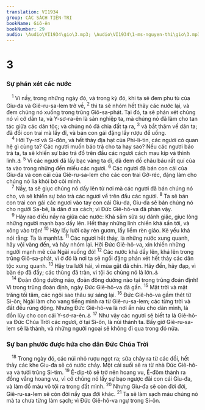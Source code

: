 ```yaml
---
translation: VI1934
group: CÁC SÁCH TIÊN-TRI
bookName: Giô-ên 
bookNumber: 29
audio: \Audio\VI1934\gio\3.mp3; \Audio\VI1934\1-ms-nguyen-thi\gio\3.mp3
---
```


<div class="title"><h1>3</h1><h3>Sự phán xét các nước</h3></div>
<span class="verse gio_3_1"> <sup>1</sup> Vì nầy, trong những ngày đó, và trong kỳ đó, khi ta sẽ đem phu tù của Giu-đa và Giê-ru-sa-lem trở về, </span>
<span class="verse gio_3_2"><sup>2</sup> thì ta sẽ nhóm hết thảy các nước lại, và đem chúng nó xuống trong trũng Giô-sa-phát. Tại đó, ta sẽ phán xét chúng nó vì cớ dân ta, và Y-sơ-ra-ên là sản nghiệp ta, mà chúng nó đã làm cho tan tác giữa các dân tộc; và chúng nó đã chia đất ta ra, </span>
<span class="verse gio_3_3"><sup>3</sup> và bắt thăm về dân ta; đã đổi con trai mà lấy đĩ, và bán con gái đặng lấy rượu để uống. <br/></span>
<span class="verse gio_3_4"> <sup>4</sup> Hỡi Ty-rơ và Si-đôn, và hết thảy địa hạt của Phi-li-tin, các ngươi có quan hệ gì cùng ta? Các ngươi muốn báo trả cho ta hay sao? Nếu các ngươi báo trả ta, ta sẽ khiến sự báo trả đổ trên đầu các ngươi cách mau kíp và thình lình.<a data-toggle="tooltip" data-placement="bottom" title="Es 14:29-31; 23:1-18; Gie 47:1-7; Exe 25:15-17-28:26; Am 1:6-10; So 2:4-7; Xa 9:1-7; Mat 11:21-22; Lu 10:13-14">⚓</a></span>
<span class="verse gio_3_5"><sup>5</sup> Vì các ngươi đã lấy bạc vàng ta đi, đã đem đồ châu báu rất quí của ta vào trong những đền miếu các ngươi. </span>
<span class="verse gio_3_6"><sup>6</sup> Các ngươi đã bán con cái của Giu-đa và con cái của Giê-ru-sa-lem cho các con trai Gờ-réc, đặng làm cho chúng nó lìa khỏi bờ cõi mình. <br/></span>
<span class="verse gio_3_7"> <sup>7</sup> Nầy, ta sẽ giục chúng nó dấy lên từ nơi mà các ngươi đã bán chúng nó cho, và sẽ khiến sự báo trả các ngươi về trên đầu các ngươi. </span>
<span class="verse gio_3_8"><sup>8</sup> Ta sẽ bán con trai con gái các ngươi vào tay con cái Giu-đa, Giu-đa sẽ bán chúng nó cho người Sa-bê, là dân ở xa cách; vì Đức Giê-hô-va đã phán vậy. <br/></span>
<span class="verse gio_3_9"> <sup>9</sup> Hãy rao điều nầy ra giữa các nước: Khá sắm sửa sự đánh giặc, giục lòng những người mạnh bạo dấy lên. Hết thảy những lính chiến khá sấn tới, và xông vào trận! </span>
<span class="verse gio_3_10"><sup>10</sup> Hãy lấy lưỡi cày rèn gươm, lấy liềm rèn giáo. Kẻ yếu khá nói rằng: Ta là mạnh!<a data-toggle="tooltip" data-placement="bottom" title="Es 2:4; Mi 4:3">⚓</a></span>
<span class="verse gio_3_11"><sup>11</sup> Các ngươi hết thảy, là những nước xung quanh, hãy vội vàng đến, và hãy nhóm lại. Hỡi Đức Giê-hô-va, xin khiến những người mạnh mẽ của Ngài xuống đó! </span>
<span class="verse gio_3_12"><sup>12</sup> Các nước khá dấy lên, khá lên trong trũng Giô-sa-phát, vì ở đó là nơi ta sẽ ngồi đặng phán xét hết thảy các dân tộc xung quanh. </span>
<span class="verse gio_3_13"><sup>13</sup> Hãy tra lưỡi hái, vì mùa gặt đã chín. Hãy đến, hãy đạp, vì bàn ép đã đầy; các thùng đã tràn, vì tội ác chúng nó là lớn.<a data-toggle="tooltip" data-placement="bottom" title="Kh 14:14-16,19-20; 19:15">⚓</a><br/></span>
<span class="verse gio_3_14"> <sup>14</sup> Đoàn đông dường nào, đoàn đông dường nào tại trong trũng đoán định! Vì trong trũng đoán định, ngày Đức Giê-hô-va đã gần. </span>
<span class="verse gio_3_15"><sup>15</sup> Mặt trời và mặt trăng tối tăm, các ngôi sao thâu sự sáng lại. </span>
<span class="verse gio_3_16"><sup>16</sup> Đức Giê-hô-va gầm thét từ Si-ôn; Ngài làm cho vang tiếng mình ra từ Giê-ru-sa-lem; các từng trời và đất đều rúng động. Nhưng Đức Giê-hô-va là nơi ẩn náu cho dân mình, là đồn lũy cho con cái Y-sơ-ra-ên.<a data-toggle="tooltip" data-placement="bottom" title="Am 1:2">⚓</a></span>
<span class="verse gio_3_17"><sup>17</sup> Như vậy các ngươi sẽ biết ta là Giê-hô-va Đức Chúa Trời các ngươi, ở tại Si-ôn, là núi thánh ta. Bấy giờ Giê-ru-sa-lem sẽ là thánh, và những người ngoại sẽ không đi qua trong đó nữa. <br/></span>
<div class="title"><h3>Sự ban phước được hứa cho dân Đức Chúa Trời</h3></div>
<span class="verse gio_3_18"> <sup>18</sup> Trong ngày đó, các núi nhỏ rượu ngọt ra; sữa chảy ra từ các đồi, hết thảy các khe Giu-đa sẽ có nước chảy. Một cái suối sẽ ra từ nhà Đức Giê-hô-va và tưới trũng Si-tim. </span>
<span class="verse gio_3_19"><sup>19</sup> Ê-díp-tô sẽ trở nên hoang vu, Ê-đôm thành ra đồng vắng hoang vu, vì cớ chúng nó lấy sự bạo ngược đãi con cái Giu-đa, và làm đổ máu vô tội ra trong đất mình. </span>
<span class="verse gio_3_20"><sup>20</sup> Nhưng Giu-đa sẽ còn đời đời, Giê-ru-sa-lem sẽ còn đời nầy qua đời khác. </span>
<span class="verse gio_3_21"><sup>21</sup> Ta sẽ làm sạch máu chúng nó mà ta chưa từng làm sạch; vì Đức Giê-hô-va ngự trong Si-ôn. <br/></span>
